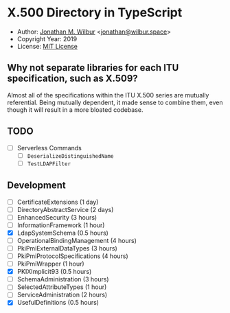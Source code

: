 # X.500 Directory in TypeScript

* Author: [Jonathan M. Wilbur](https://github.com/JonathanWilbur) <[jonathan@wilbur.space](mailto:jonathan@wilbur.space)>
* Copyright Year: 2019
* License: [MIT License](https://mit-license.org/)

## Why not separate libraries for each ITU specification, such as X.509?

Almost all of the specifications within the ITU X.500 series are mutually
referential. Being mutually dependent, it made sense to combine them, even
though it will result in a more bloated codebase.

## TODO

- [ ] Serverless Commands
  - [ ] `DeserializeDistinguishedName`
  - [ ] `TestLDAPFilter`

## Development

- [ ] CertificateExtensions (1 day)
- [ ] DirectoryAbstractService (2 days)
- [ ] EnhancedSecurity (3 hours)
- [ ] InformationFramework (1 hour)
- [x] LdapSystemSchema (0.5 hours)
- [ ] OperationalBindingManagement (4 hours)
- [ ] PkiPmiExternalDataTypes (3 hours)
- [ ] PkiPmiProtocolSpecifications (4 hours)
- [ ] PkiPmiWrapper (1 hour)
- [x] PKIXImplicit93 (0.5 hours)
- [ ] SchemaAdministration (3 hours)
- [ ] SelectedAttributeTypes (1 hour)
- [ ] ServiceAdministration (2 hours)
- [x] UsefulDefinitions (0.5 hours)
